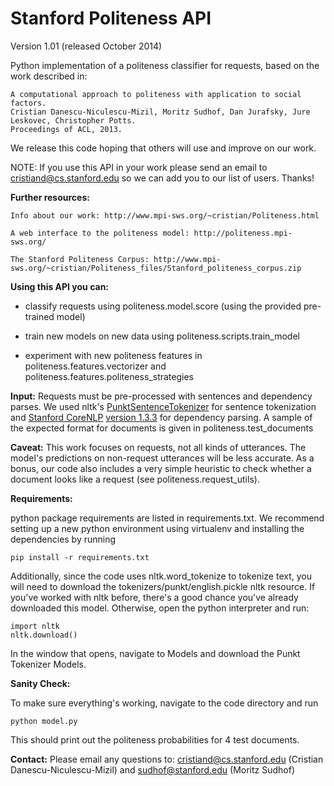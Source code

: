 Stanford Politeness API
=======================
 Version 1.01 (released October 2014)

Python implementation of a politeness classifier for requests, based on the work described in:

	A computational approach to politeness with application to social factors.  	
	Cristian Danescu-Niculescu-Mizil, Moritz Sudhof, Dan Jurafsky, Jure Leskovec, Christopher Potts.  
	Proceedings of ACL, 2013.


We release this code hoping that others will use and improve on our work.

NOTE: If you use this API in your work please send an email to cristiand@cs.stanford.edu so we can add you to our list of users.  Thanks!


**Further resources:**

    Info about our work: http://www.mpi-sws.org/~cristian/Politeness.html

    A web interface to the politeness model: http://politeness.mpi-sws.org/

    The Stanford Politeness Corpus: http://www.mpi-sws.org/~cristian/Politeness_files/Stanford_politeness_corpus.zip


**Using this API you can:**

- classify requests using politeness.model.score  (using the provided pre-trained model)

- train new models on new data using politeness.scripts.train_model

- experiment with new politeness features in politeness.features.vectorizer and politeness.features.politeness_strategies


**Input:** Requests must be pre-processed with sentences and dependency parses.  We used nltk's [PunktSentenceTokenizer](http://www.nltk.org/api/nltk.tokenize.html#module-nltk.tokenize.punkt) for sentence tokenization and [Stanford CoreNLP](http://nlp.stanford.edu/software/corenlp.shtml) [version 1.3.3](http://nlp.stanford.edu/software/stanford-corenlp-2012-07-09.tgz) for dependency parsing.  A sample of the expected format for documents is given in politeness.test_documents


**Caveat:** This work focuses on requests, not all kinds of utterances. The model's predictions on non-request utterances will be less accurate. As a bonus, our code also includes a very simple heuristic to check whether a document looks like a request (see politeness.request_utils).


**Requirements:** 

python package requirements are listed in requirements.txt. We recommend setting up a new python environment using virtualenv and installing the dependencies by running

    pip install -r requirements.txt

Additionally, since the code uses nltk.word_tokenize to tokenize text, you will need to download the  tokenizers/punkt/english.pickle nltk resource. If you've worked with nltk before, there's a good chance you've already downloaded this model. Otherwise, open the python interpreter and run:

    import nltk
    nltk.download()

In the window that opens, navigate to Models and download the Punkt Tokenizer Models.


**Sanity Check:**

To make sure everything's working, navigate to the code directory and run

    python model.py

This should print out the politeness probabilities for 4 test documents.


**Contact:** Please email any questions to: cristiand@cs.stanford.edu (Cristian Danescu-Niculescu-Mizil) and sudhof@stanford.edu (Moritz Sudhof)